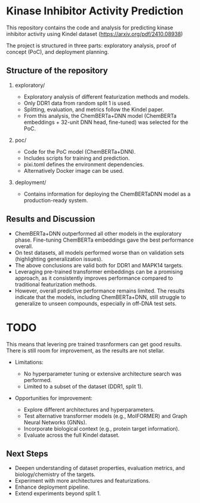 # Kinase Inhibitor Activity Prediction
This repository contains the code and analysis for predicting kinase inhibitor activity using Kindel dataset (https://arxiv.org/pdf/2410.08938)

The project is structured in three parts: exploratory analysis, proof of concept (PoC), and deployment planning.

## Structure of the repository
1. exploratory/
    * Exploratory analysis of different featurization methods and models.
    * Only DDR1 data from random split 1 is used.
    * Splitting, evaluation, and metrics follow the Kindel paper.
    * From this analysis, the ChemBERTa+DNN model (ChemBERTa embeddings + 32-unit DNN head, fine-tuned) was selected for the PoC.

2. poc/
   * Code for the PoC model (ChemBERTa+DNN).
   * Includes scripts for training and prediction.
   * pixi.toml defines the environment dependencies.
   * Alternatively Docker image can be used.

3. deployment/
   * Contains information for deploying the ChemBERTaDNN model as a production-ready system.


## Results and Discussion
* ChemBERTa+DNN outperformed all other models in the exploratory phase. Fine-tuning ChemBERTa embeddings gave the best performance overall.
* On test datasets, all models performed worse than on validation sets (highlighting generalization issues).
* The above conclusions are valid both for DDR1 and MAPK14 targets.
* Leveraging pre-trained transformer embeddings can be a promising approach, as it consistently improves performance compared to traditional featurization methods.
* However, overall predictive performance remains limited. The results indicate that the models, including ChemBERTa+DNN, still struggle to generalize to unseen compounds, especially in off-DNA test sets.
# TODO 
This means that levering pre trained trasnformers can get good results. 
There is still room for improvement, as the results are not stellar.

* Limitations:
    * No hyperparameter tuning or extensive architecture search was performed.
    * Limited to a subset of the dataset (DDR1, split 1).

* Opportunities for improvement:
  * Explore different architectures and hyperparameters.
  * Test alternative transformer models (e.g., MolFORMER) and Graph Neural Networks (GNNs).
  * Incorporate biological context (e.g., protein target information).
  * Evaluate across the full Kindel dataset.

## Next Steps

* Deepen understanding of dataset properties, evaluation metrics, and biology/chemistry of the targets.
* Experiment with more architectures and featurizations.
* Enhance deployment pipeline.
* Extend experiments beyond split 1.

